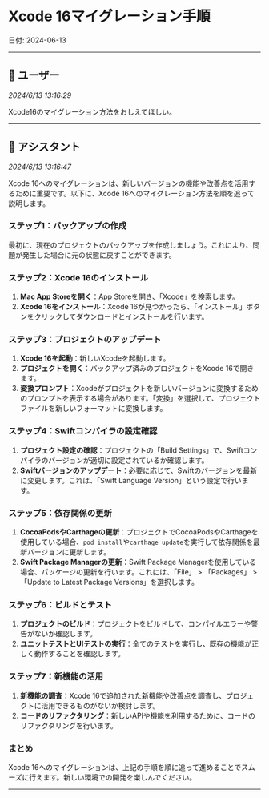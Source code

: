 # Xcode 16マイグレーション手順

日付: 2024-06-13

---

## 👤 ユーザー
*2024/6/13 13:16:29*

Xcode16のマイグレーション方法をおしえてほしい。

---

## 🤖 アシスタント
*2024/6/13 13:16:47*

Xcode 16へのマイグレーションは、新しいバージョンの機能や改善点を活用するために重要です。以下に、Xcode 16へのマイグレーション方法を順を追って説明します。

### ステップ1：バックアップの作成
最初に、現在のプロジェクトのバックアップを作成しましょう。これにより、問題が発生した場合に元の状態に戻すことができます。

### ステップ2：Xcode 16のインストール
1. **Mac App Storeを開く**：App Storeを開き、「Xcode」を検索します。
2. **Xcode 16をインストール**：Xcode 16が見つかったら、「インストール」ボタンをクリックしてダウンロードとインストールを行います。

### ステップ3：プロジェクトのアップデート
1. **Xcode 16を起動**：新しいXcodeを起動します。
2. **プロジェクトを開く**：バックアップ済みのプロジェクトをXcode 16で開きます。
3. **変換プロンプト**：Xcodeがプロジェクトを新しいバージョンに変換するためのプロンプトを表示する場合があります。「変換」を選択して、プロジェクトファイルを新しいフォーマットに変換します。

### ステップ4：Swiftコンパイラの設定確認
1. **プロジェクト設定の確認**：プロジェクトの「Build Settings」で、Swiftコンパイラのバージョンが適切に設定されているか確認します。
2. **Swiftバージョンのアップデート**：必要に応じて、Swiftのバージョンを最新に変更します。これは、「Swift Language Version」という設定で行います。

### ステップ5：依存関係の更新
1. **CocoaPodsやCarthageの更新**：プロジェクトでCocoaPodsやCarthageを使用している場合、`pod install`や`carthage update`を実行して依存関係を最新バージョンに更新します。
2. **Swift Package Managerの更新**：Swift Package Managerを使用している場合、パッケージの更新を行います。これには、「File」 &gt; 「Packages」 &gt; 「Update to Latest Package Versions」を選択します。

### ステップ6：ビルドとテスト
1. **プロジェクトのビルド**：プロジェクトをビルドして、コンパイルエラーや警告がないか確認します。
2. **ユニットテストとUIテストの実行**：全てのテストを実行し、既存の機能が正しく動作することを確認します。

### ステップ7：新機能の活用
1. **新機能の調査**：Xcode 16で追加された新機能や改善点を調査し、プロジェクトに活用できるものがないか検討します。
2. **コードのリファクタリング**：新しいAPIや機能を利用するために、コードのリファクタリングを行います。

### まとめ
Xcode 16へのマイグレーションは、上記の手順を順に追って進めることでスムーズに行えます。新しい環境での開発を楽しんでください。

---
